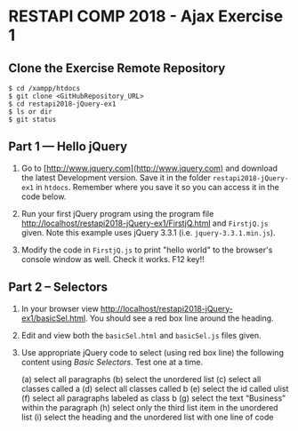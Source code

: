 # RESTAPI COMP 2018 - Ajax Exercise 1

## Clone the Exercise Remote Repository

```
$ cd /xampp/htdocs
$ git clone <GitHubRepository_URL>
$ cd restapi2018-jQuery-ex1
$ ls or dir
$ git status

```


## Part 1 — Hello jQuery


1.	Go to [http://www.jquery.com](http://www.jquery.com) and download the latest Development version. Save it in the folder ``restapi2018-jQuery-ex1`` in ``htdocs``.  Remember where you save it so you can access it in the code below.
	
	
1.	Run your first jQuery program using the program file [http://localhost/restapi2018-jQuery-ex1/FirstjQ.html](http://localhost/restapi2018-jQuery-ex1/FirstjQ.html) and ``FirstjQ.js`` given.  Note this example uses jQuery 3.3.1 (i.e. ``jquery-3.3.1.min.js``).


1.	Modify the code in ``FirstjQ.js`` to print "hello world" to the browser's console window as well.  Check it works.  F12 key!!


## Part 2 – Selectors

1.	In your browser view [http://localhost/restapi2018-jQuery-ex1/basicSel.html](http://localhost/restapi2018-jQuery-ex1/basicSel.html).  You should see a red box line around the heading.

1.	Edit and view both the ``basicSel.html`` and ``basicSel.js`` files given.


1.	Use appropriate jQuery code to select (using red box line) the following content using *Basic Selectors*. Test one at a time.

	(a) select all paragraphs
	(b) select the unordered list
	(c) select all classes called a
	(d) select all classes called b
	(e) select the id called ulist
	(f) select all paragraphs labeled as class b
	(g) select the text “Business” within the paragraph
	(h) select only the third list item in the unordered list
	(i) select the heading and the unordered list with one line of code





